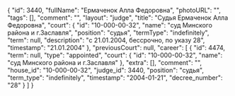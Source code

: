 {
    "id": 3440,
    "fullName": "Ермаченок Алла Федоровна",
    "photoURL": "",
    "tags": [],
    "comment": "",
    "layout": "judge",
    "title": "Судья Ермаченок Алла Федоровна",
    "court": {
        "id": "10-000-00-32",
        "name": "суд Минского района и г.Заславля",
        "position": "судья",
        "termType": "indefinitely",
        "term": null,
        "description": "c 21.01.2004, бессрочно, по указу 28",
        "timestamp": "21.01.2004"
    },
    "previousCourt": null,
    "career": [
        {
            "id": 4474,
            "term": null,
            "type": "appointed",
            "court": {
                "id": "10-000-00-32",
                "name": "суд Минского района и г.Заславля"
            },
            "extra": [],
            "comment": "",
            "house_id": "10-000-00-32",
            "judge_id": 3440,
            "position": "судья",
            "term_type": "indefinitely",
            "timestamp": "2004-01-21",
            "decree_number": "28"
        }
    ]
}